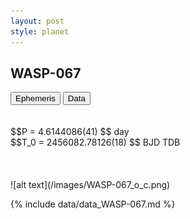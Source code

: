 ```yaml
---
layout: post
style: planet
---
```

<script src="../js/planets.js"></script>

## WASP-067

<!-- Tab links -->
<div class="tab">
<button class="tablinks" onclick="openCity(event, 'Ephemeris')">Ephemeris</button>
<button class="tablinks" onclick="openCity(event, 'Data')">Data</button>
</div>

<!-- Tab content -->
<div id="Ephemeris" class="tabcontent" markdown="1">
<br/><br/>
$$P = 4.6144086(41) $$ day <br/>
$$T_0 = 2456082.78126(18) $$ BJD TDB
<br/><br/>
<br/><br/>
![alt text](/images/WASP-067_o_c.png)
</div>


<div id="Data" class="tabcontent" markdown="1">

{% include data/data_WASP-067.md %}

</div>
